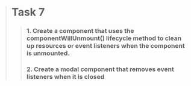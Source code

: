 > # Task 7
> > ### 1. Create a component that uses the componentWillUnmount() lifecycle method to clean up resources or event listeners when the component is unmounted.
> > ### 2. Create a modal component that removes event listeners when it is closed
